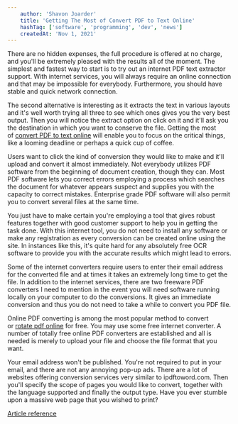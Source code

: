 ```yaml
---
    author: 'Shavon Joarder'
    title: 'Getting The Most of Convert PDF to Text Online'
    hashTag: ['software', 'programming', 'dev', 'news']
    createdAt: 'Nov 1, 2021'
---
```


There are no hidden expenses, the full procedure is offered at no charge, and you'll be extremely pleased with the results all of the moment. The simplest and fastest way to start is to try out an internet PDF text extractor support. With internet services, you will always require an online connection and that may be impossible for everybody. Furthermore, you should have stable and quick network connection.

The second alternative is interesting as it extracts the text in various layouts and it's well worth trying all three to see which ones gives you the very best output. Then you will notice the extract option on click on it and it'll ask you the destination in which you want to conserve the file. Getting the most of [convert PDF to text online](https://pdfreal.com/pdf-to-text) will enable you to focus on the critical things, like a looming deadline or perhaps a quick cup of coffee.

Users want to click the kind of conversion they would like to make and it'll upload and convert it almost immediately. Not everybody utilizes PDF software from the beginning of document creation, though they can. Most PDF software lets you correct errors employing a process which searches the document for whatever appears suspect and supplies you with the capacity to correct mistakes. Enterprise grade PDF software will also permit you to convert several files at the same time.

You just have to make certain you're employing a tool that gives robust features together with good customer support to help you in getting the task done. With this internet tool, you do not need to install any software or make any registration as every conversion can be created online using the site. In instances like this, it's quite hard for any absolutely free OCR software to provide you with the accurate results which might lead to errors.

Some of the internet converters require users to enter their email address for the converted file and at times it takes an extremely long time to get the file. In addition to the internet services, there are two freeware PDF converters I need to mention in the event you will need software running locally on your computer to do the conversions. It gives an immediate conversion and thus you do not need to take a while to convert you PDF file.

Online PDF converting is among the most popular method to convert or [rotate pdf online](https://pdfreal.com/rotate-pdf) for free. You may use some free internet converter. A number of totally free online PDF converters are established and all is needed is merely to upload your file and choose the file format that you want.

Your email address won't be published. You're not required to put in your email, and there are not any annoying pop-up ads. There are a lot of websites offering conversion services very similar to ipdftoword.com. Then you'll specify the scope of pages you would like to convert, together with the language supported and finally the output type. Have you ever stumble upon a massive web page that you wished to print?

[Article reference](https://www.amazines.com/Software/article_detail.cfm/6256759?articleid=6256759)
